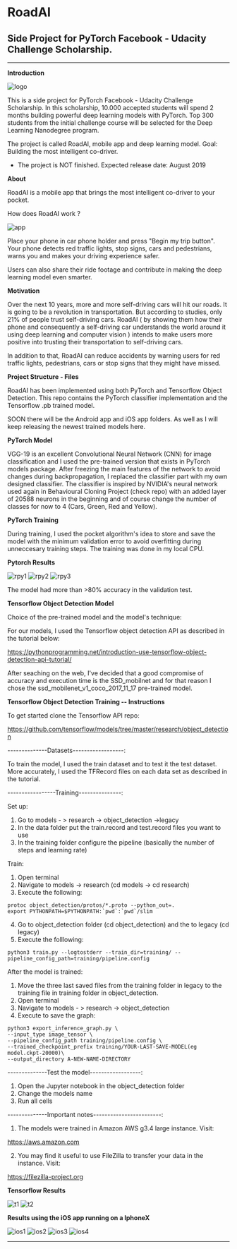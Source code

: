 # **RoadAI**

## Side Project for PyTorch Facebook - Udacity Challenge Scholarship.

---

[rpy1]: ./images/Results1.png
[rpy2]: ./images/Results2.png
[rpy3]: ./images/Results3.png
[app]: ./images/App.png
[logo]: ./images/Logo.png

[t1]: ./images/result00001.png
[t2]: ./images/result00002.png

[ios1]: ./images/resultios00001.png
[ios2]: ./images/resultios00002.png
[ios3]: ./images/resultios00003.png
[ios4]: ./images/resultios00004.png

**Introduction**

![logo]

This is a side project for PyTorch Facebook - Udacity Challenge Scholarship. In this scholarship, 10.000 accepted students will spend 2 months building powerful deep learning models with PyTorch. Top 300 students from the initial challenge course will be selected for the Deep Learning Nanodegree program.

The project is called RoadAI, mobile app and deep learning model. 
Goal: Building the most intelligent co-driver.

* The project is NOT finished. Expected release date: August 2019

**About**

RoadAI is a mobile app that brings the most intelligent co-driver to your pocket. 

How does RoadAI work ?

![app]

Place your phone in car phone holder and press "Begin my trip button". Your phone detects red traffic lights, stop signs, cars and pedestrians, warns you and makes your driving experience safer. 

Users can also share their ride footage and contribute in making the deep learning model even smarter.

**Motivation**

Over the next 10 years, more and more self-driving cars will hit our roads. It is going to be a revolution in transportation. But according to studies, only 21% of people trust self-driving cars. RoadAI ( by showing them how their phone and consequently a self-driving car understands the world around it using deep learning and computer vision ) intends to make users more positive into trusting their transportation to self-driving cars. 

In addition to that, RoadAI can reduce accidents by warning users for red traffic lights, pedestrians, cars or stop signs that they might have missed.

**Project Structure - Files**

RoadAI has been implemented using both PyTorch and Tensorflow Object Detection. This repo contains the PyTorch classifier implementation and the Tensorflow .pb trained model. 

SOON there will be the Android app and iOS app folders. As well as I will keep releasing the newest trained models here.

**PyTorch Model**

VGG-19 is an excellent Convolutional Neural Network (CNN) for image classification and I used the pre-trained version that exists in PyTorch models package. After freezing the main features of the network to avoid changes during backpropagation, I replaced the classifier part with my own designed classifier. The classifier is inspired by NVIDIA's neural network used again in Behavioural Cloning Project (check repo) with an added layer of 20588 neurons in the beginning and of course change the number of classes for now to 4 (Cars, Green, Red and Yellow).


**PyTorch Training**

During training, I used the pocket algorithm's idea to store and save the model with the minimum validation error to avoid overfitting during unneccesary training steps. The training was done in my local CPU.

**Pytorch Results**

![rpy1]
![rpy2]
![rpy3]

The model had more than >80% accuracy in the validation test.

**Tensorflow Object Detection Model**

Choice of the pre-trained model and the model's technique:

For our models, I used the Tensorflow object detection API as described in the tutorial below:

https://pythonprogramming.net/introduction-use-tensorflow-object-detection-api-tutorial/

After seaching on the web, I've decided that a good compromise of accuracy and execution time is the SSD_mobilnet and for that reason I chose the ssd_mobilenet_v1_coco_2017_11_17 pre-trained model.

**Tensorflow Object Detection Training -- Instructions**

To get started clone the Tensorflow API repo:

https://github.com/tensorflow/models/tree/master/research/object_detection

--------------Datasets------------------:

To train the model, I used the train dataset and to test it the test dataset. More accurately, I used the TFRecord files on each data set as described in the tutorial.

-----------------Training---------------:

Set up:

1) Go to models - > research -> object_detection ->legacy
2) In the data folder put the train.record and test.record files you want to use
3) In the training folder configure the pipeline (basically the number of steps and learning rate)

Train:

1) Open terminal
2) Navigate to models -> research (cd models -> cd research)
3) Execute the following:
```
protoc object_detection/protos/*.proto --python_out=.
export PYTHONPATH=$PYTHONPATH:`pwd`:`pwd`/slim
```
4) Go to object_detection folder (cd object_detection) and the to legacy (cd legacy)
5) Execute the folllowing:

```
python3 train.py --logtostderr --train_dir=training/ --pipeline_config_path=training/pipeline.config
```

After the model is trained:

1) Move the three last saved files from the training folder in legacy to the training file in training folder in object_detection.
2) Open terminal
3) Navigate to models - > research -> object_detection
4) Execute to save the graph:

```
python3 export_inference_graph.py \
--input_type image_tensor \
--pipeline_config_path training/pipeline.config \
--trained_checkpoint_prefix training/YOUR-LAST-SAVE-MODEL(eg model.ckpt-20000)\
--output_directory A-NEW-NAME-DIRECTORY

```

--------------Test the model------------------:

1) Open the Jupyter notebook in the object_detection folder
2) Change the models name
3) Run all cells

--------------Important notes------------------------:

1) The models were trained in Amazon AWS g3.4 large instance.
Visit:

https://aws.amazon.com

2) You may find it useful to use FileZilla to transfer your data in the instance.
Visit:

https://filezilla-project.org


**Tensorflow Results**

![t1]
![t2]

**Results using the iOS app running on a IphoneX**

![ios1]
![ios2]
![ios3]
![ios4]

---
